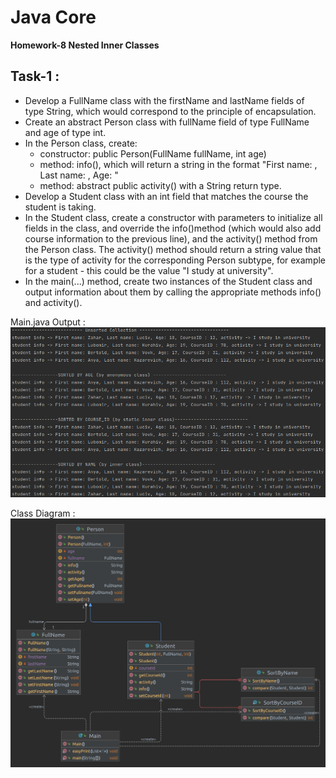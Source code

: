 # Java Core

**Homework-8 Nested Inner Classes**

## Task-1 :
- Develop a FullName class with the firstName and lastName fields of type String, which would correspond to the principle of encapsulation.
- Create an abstract Person class with fullName field of type FullName and age of type int.
- In the Person class, create:
  - constructor: public Person(FullName fullName, int age)
  - method: info(), which will return a string in the format "First name: <firstName>, Last name: <lastName>, Age: <age>"
  - method: abstract public activity() with a String return type.
- Develop a Student class with an int field that matches the course the student is taking.
- In the Student class, create a constructor with parameters to initialize all fields in the class, 
and override the info()method (which would also add course information to the previous line), 
and the activity() method from the Person class. 
The activity() method should return a string value that is the type of activity 
for the corresponding Person subtype, for example for a student - this could be the value "I study at university".
- In the main(...) method, create two instances of the Student class and 
output information about them by calling the appropriate methods info() and activity().

Main.java Output :
![ScreenShot](output.png)

Class Diagram :
![ScreenShot](student_uml.png)